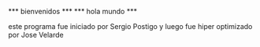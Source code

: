 *** bienvenidos ***
*** hola mundo ***

este programa fue iniciado por Sergio Postigo
y luego fue hiper optimizado por Jose Velarde
